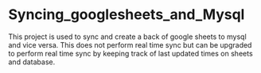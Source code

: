 # Syncing_googlesheets_and_Mysql

This project is used to sync and create a back of google sheets to mysql and vice versa.
This does not perform real time sync but can be upgraded to perform real time sync by keeping track of last updated times on sheets and database.
